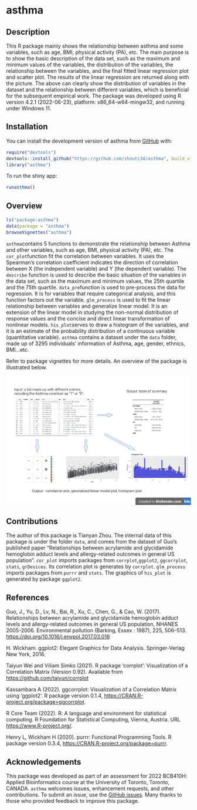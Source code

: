 
<!-- README.md is generated from README.Rmd. Please edit that file -->

# asthma

<!-- badges: start -->
<!-- badges: end -->

## Description

This R package mainly shows the relationship between asthma and some
variables, such as age, BMI, physical activity (PA), etc. The main
purpose is to show the basic description of the data set, such as the
maximum and minimum values of the variables, the distribution of the
variables, the relationship between the variables, and the final fitted
linear regression plot and scatter plot. The results of the linear
regression are returned along with the picture. The above can clearly
show the distribution of variables in the dataset and the relationship
between different variables, which is beneficial for the subsequent
empirical work. The package was developed using R version 4.2.1
(2022-06-23), platform: x86_64-w64-mingw32, and running under Windows
11.

## Installation

You can install the development version of asthma from
[GitHub](https://github.com/) with:

``` r
require("devtools")
devtools::install_github("https://github.com/zhouti34/asthma", build_vignettes = TRUE)
library("asthma")
```
To run the shiny app:

``` r
runasthma()
```

## Overview

``` r
ls("package:asthma")
data(package = "asthma") 
browseVignettes("asthma")
```

`asthma`contains 5 functions to demonstrate the relationship between
Asthma and other variables, such as age, BMI, physical activity (PA),
etc. The `cor_plot`function fit the correlation between variables. It
uses the Spearman’s correlation coefficient indicates the direction of
correlation between X (the independent variable) and Y (the dependent
variable). The `describe` function is used to describe the basic
situation of the variables in the data set, such as the maximum and
minimum values, the 25th quartile and the 75th quartile.
`data_pre`function is used to pre-process the data for regression. It is
for variables that require categorical analysis, and this function
factors out the variable. `glm_process` is used to fit the linear
relationship between variables and generalize linear model. It is an
extension of the linear model in studying the non-normal distribution of
response values and the concise and direct linear transformation of
nonlinear models. `his_plot`serves to draw a histogram of the variables,
and it is an estimate of the probability distribution of a continuous
variable (quantitative variable). `asthma` contains a dataset under the
`data` folder, made up of 3295 individuals’ information of Asthma, age,
gender, ethnics, BMI…etc.

Refer to package vignettes for more details. An overview of the package
is illustrated below.

![](./inst/extdata/readme.png)

## Contributions

The author of this package is Tianyan Zhou. The internal data of this
package is under the folder `data`, and comes from the dataset of Guo’s
published paper “Relationships between acrylamide and glycidamide
hemoglobin adduct levels and allergy-related outcomes in general US
population”. `cor_plot` imports packages from `corrplot`,`ggplot2`,
`ggcorrplot`, `stats`, `grDevices`. Its correlation plot is generates by
`corrplot`. `glm_process` imports packages from `purrr` and `stats`. The
graphics of `his_plot` is generated by package `ggplot2`.

## References

Guo, J., Yu, D., Lv, N., Bai, R., Xu, C., Chen, G., & Cao, W. (2017).
Relationships between acrylamide and glycidamide hemoglobin adduct
levels and allergy-related outcomes in general US population, NHANES
2005-2006. Environmental pollution (Barking, Essex : 1987), 225,
506–513. <https://doi.org/10.1016/j.envpol.2017.03.016>

H. Wickham. ggplot2: Elegant Graphics for Data Analysis. Springer-Verlag
New York, 2016.

Taiyun Wei and Viliam Simko (2021). R package ‘corrplot’: Visualization
of a Correlation Matrix (Version 0.92). Available from
<https://github.com/taiyun/corrplot>

Kassambara A (2022). ggcorrplot: Visualization of a Correlation Matrix
using ‘ggplot2’. R package version 0.1.4,
<https://CRAN.R-project.org/package=ggcorrplot>.

R Core Team (2022). R: A language and environment for statistical
computing. R Foundation for Statistical Computing, Vienna, Austria. URL
<https://www.R-project.org/>.

Henry L, Wickham H (2020). purrr: Functional Programming Tools. R
package version 0.3.4, <https://CRAN.R-project.org/package=purrr>.

## Acknowledgements

This package was developed as part of an assessment for 2022 BCB410H:
Applied Bioinformatics course at the University of Toronto, Toronto,
CANADA. `asthma` welcomes issues, enhancement requests, and other
contributions. To submit an issue, use the [GitHub
issues](https://github.com/zhouti34/asthma/issues). Many thanks to those
who provided feedback to improve this package.
